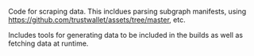 Code for scraping data. This incldues parsing subgraph manifests,
using https://github.com/trustwallet/assets/tree/master, etc.

Includes tools for generating data to be included in the builds as well as fetching
data at runtime.
